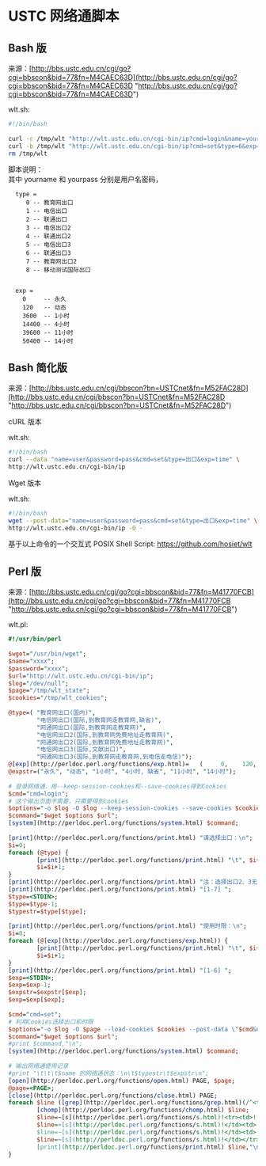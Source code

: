 ---
---

# USTC 网络通脚本

## Bash 版

来源：[http://bbs.ustc.edu.cn/cgi/go?cgi=bbscon&bid=77&fn=M4CAEC63D](http://bbs.ustc.edu.cn/cgi/go?cgi=bbscon&bid=77&fn=M4CAEC63D "http://bbs.ustc.edu.cn/cgi/go?cgi=bbscon&bid=77&fn=M4CAEC63D")

wlt.sh:

```sh
#!/bin/bash
 
curl -c /tmp/wlt "http://wlt.ustc.edu.cn/cgi-bin/ip?cmd=login&name=yourname&password=yourpass" > /dev/null
curl -b /tmp/wlt "http://wlt.ustc.edu.cn/cgi-bin/ip?cmd=set&type=6&exp=0" > /dev/null
rm /tmp/wlt
```

脚本说明：  
其中 yourname 和 yourpass 分别是用户名密码，

      type =
         0 -- 教育网出口
         1 -- 电信出口
         2 -- 联通出口
         3 -- 电信出口2
         4 -- 联通出口2
         5 -- 电信出口3
         6 -- 联通出口3
         7 -- 教育网出口2
         8 -- 移动测试国际出口


      exp =
        0     -- 永久
        120   -- 动态
        3600  -- 1小时
        14400 -- 4小时
        39600 -- 11小时
        50400 -- 14小时

## Bash 简化版

来源：[http://bbs.ustc.edu.cn/cgi/bbscon?bn=USTCnet&fn=M52FAC28D](http://bbs.ustc.edu.cn/cgi/bbscon?bn=USTCnet&fn=M52FAC28D "http://bbs.ustc.edu.cn/cgi/bbscon?bn=USTCnet&fn=M52FAC28D")

cURL 版本

wlt.sh:

```sh
#!/bin/bash
curl --data "name=user&password=pass&cmd=set&type=出口&exp=time" \
http://wlt.ustc.edu.cn/cgi-bin/ip
```

Wget 版本

wlt.sh:

```sh
#!/bin/bash
wget --post-data="name=user&password=pass&cmd=set&type=出口&exp=time" \
http://wlt.ustc.edu.cn/cgi-bin/ip -O -
```

基于以上命令的一个交互式 POSIX Shell Script: <https://github.com/hosiet/wlt>

## Perl 版

来源：[http://bbs.ustc.edu.cn/cgi/go?cgi=bbscon&bid=77&fn=M41770FCB](http://bbs.ustc.edu.cn/cgi/go?cgi=bbscon&bid=77&fn=M41770FCB "http://bbs.ustc.edu.cn/cgi/go?cgi=bbscon&bid=77&fn=M41770FCB")

wlt.pl:

```perl
#!/usr/bin/perl
 
$wget="/usr/bin/wget";
$name="xxxx";
$password="xxxx";
$url="http://wlt.ustc.edu.cn/cgi-bin/ip";
$log="/dev/null";
$page="/tmp/wlt_state";
$cookies="/tmp/wlt_cookies";
 
@type=( "教育网出口(国内)",
        "电信网出口(国际,到教育网走教育网,缺省)",
        "网通网出口(国际,到教育网走教育网)",
        "电信网出口2(国际,到教育网免费地址走教育网)",
        "网通网出口2(国际,到教育网免费地址走教育网)",
        "电信网出口3(国际,文献出口)",
        "网通网出口3(国际,到教育网走教育网,到电信走电信)");
@[exp](http://perldoc.perl.org/functions/exp.html)=   (     0,    120,    3600,         14400,    39600,    50400);
@expstr=("永久", "动态", "1小时", "4小时, 缺省", "11小时", "14小时");
 
# 登录网络通，用--keep-session-cookies和--save-cookies得到Cookies
$cmd="cmd=login";
# 这个输出页面不需要，只需要得到cookies
$options="-o $log -O $log --keep-session-cookies --save-cookies $cookies --post-data \"$cmd&name=$name&password=$password\"";
$command="$wget $options $url";
[system](http://perldoc.perl.org/functions/system.html) $command;
 
[print](http://perldoc.perl.org/functions/print.html) "请选择出口：\n";
$i=0;
foreach (@type) {
        [print](http://perldoc.perl.org/functions/print.html) "\t", $i+1, ": $type[$i]\n";
        $i=$i+1;
}
[print](http://perldoc.perl.org/functions/print.html) "注：选择出口2、3无法使用的某些电子资源，使用出口4、5、6可能可以正常使用\n";
[print](http://perldoc.perl.org/functions/print.html) "[1-7] ";
$type=<STDIN>;
$type=$type-1;
$typestr=$type[$type];
 
[print](http://perldoc.perl.org/functions/print.html) "使用时限：\n";
$i=0;
foreach (@[exp](http://perldoc.perl.org/functions/exp.html)) {
        [print](http://perldoc.perl.org/functions/print.html) "\t", $i+1, ": $exp[$i]s, $expstr[$i]\n";
        $i=$i+1;
}
[print](http://perldoc.perl.org/functions/print.html) "[1-6] ";
$exp=<STDIN>;
$exp=$exp-1;
$expstr=$expstr[$exp];
$exp=$exp[$exp];
 
$cmd="cmd=set";
# 利用Cookies选择出口和时限
$options="-o $log -O $page --load-cookies $cookies --post-data \"$cmd&name=$name&password=$password&type=$type&exp=$exp\"";
$command="$wget $options $url";
#print $command,"\n";
[system](http://perldoc.perl.org/functions/system.html) $command;
 
# 输出网络通使用记录
#print "\t\t\t$name 的网络通状态：\n\t$typestr\t$expstr\n";
[open](http://perldoc.perl.org/functions/open.html) PAGE, $page;
@page=<PAGE>;
[close](http://perldoc.perl.org/functions/close.html) PAGE;
foreach $line ([grep](http://perldoc.perl.org/functions/grep.html)(/^<tr><td>.*<\/td><\/tr>$/, @page)) {
        [chomp](http://perldoc.perl.org/functions/chomp.html) $line;
        $line=~[s](http://perldoc.perl.org/functions/s.html)!<tr><td>!!;
        $line=~[s](http://perldoc.perl.org/functions/s.html)!</td><td>! [!;
        $line=~[s](http://perldoc.perl.org/functions/s.html)!</td><td>!] !;
        $line=~[s](http://perldoc.perl.org/functions/s.html)!</td></tr>!!;
        [print](http://perldoc.perl.org/functions/print.html) $line,"\n";
}
```